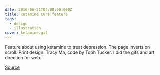 ```yaml
---
date: 2016-06-21T04:00:00.000Z
title: Ketamine Cure feature
tags:
  - design
  - illustration
cover: ketamine.gif
---
```

Feature about using ketamine to treat depression. The page inverts on scroll. Print design: Tracy Ma, code by Toph Tucker.  I did the gifs and art direction for web.

[Source](https://www.bloomberg.com/graphics/2015-ketamine-depression-treatment/)